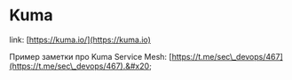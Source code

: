 # Kuma

link: [https://kuma.io/](https://kuma.io)

Пример заметки про Kuma Service Mesh: [https://t.me/sec\_devops/467](https://t.me/sec\_devops/467).&#x20;
